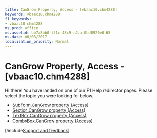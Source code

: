 ```yaml
---
title: CanGrow Property, Access - [vbaac10.chm4288]
keywords: vbaac10.chm4288
f1_keywords:
- vbaac10.chm4288
ms.prod: office
ms.assetid: bb7a8bb0-1f1c-48c9-a2ca-0bd8920e0165
ms.date: 06/08/2017
localization_priority: Normal
---
```



# CanGrow Property, Access - [vbaac10.chm4288]

Hi there! You have landed on one of our F1 Help redirector pages. Please select the topic you were looking for below.

- [SubForm.CanGrow property (Access)](http://msdn.microsoft.com/library/d80f18b7-9b96-b01a-26a8-186607d3faa4%28Office.15%29.aspx)
- [Section.CanGrow property (Access)](http://msdn.microsoft.com/library/ea3feebb-8193-2fc3-758b-533b65d0e5b0%28Office.15%29.aspx)
- [TextBox.CanGrow property (Access)](http://msdn.microsoft.com/library/5e96e693-9e1a-1f1f-5d5d-672e6232c330%28Office.15%29.aspx)
- [ComboBox.CanGrow property (Access)](http://msdn.microsoft.com/library/0abc0d9c-35dc-ea5f-dcb1-dbfe37b7a143%28Office.15%29.aspx)

[!include[Support and feedback](~/includes/feedback-boilerplate.md)]